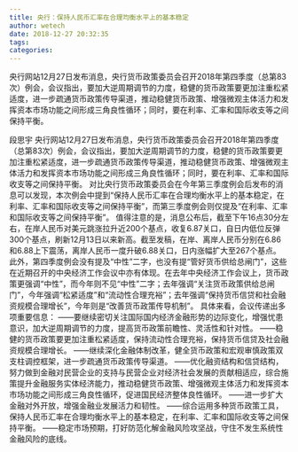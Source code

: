 ```yaml
---
title: 央行：保持人民币汇率在合理均衡水平上的基本稳定
author: wetech
date: 2018-12-27 20:32:35
tags: 
categories: 
---
```

央行网站12月27日发布消息，央行货币政策委员会召开2018年第四季度（总第83次）例会，会议指出，要加大逆周期调节的力度，稳健的货币政策要更加注重松紧适度，进一步疏通货币政策传导渠道，推动稳健货币政策、增强微观主体活力和发挥资本市场功能之间形成三角良性循环；同时，要在利率、汇率和国际收支等之间保持平衡。
<!-- more -->
段思宇
央行网站12月27日发布消息，央行货币政策委员会召开2018年第四季度（总第83次）例会，会议指出，要加大逆周期调节的力度，稳健的货币政策要更加注重松紧适度，进一步疏通货币政策传导渠道，推动稳健货币政策、增强微观主体活力和发挥资本市场功能之间形成三角良性循环；同时，要在利率、汇率和国际收支等之间保持平衡。
对比央行货币政策委员会在今年第三季度例会后发布的消息可以发现，本次例会中提到“保持人民币汇率在合理均衡水平上的基本稳定，在利率、汇率和国际收支等之间保持平衡”，而第三季度例会则仅提及“在利率、汇率和国际收支等之间保持平衡”。
值得注意的是，消息公布后，截至下午16点30分左右，在岸人民币对美元跳涨拉升近200个基点，收复6.87关口，自日内低位反弹300个基点，刷新12月13日以来新高。截至发稿，在岸、离岸人民币分别在6.86和6.88上下震荡，离岸人民币一度升破6.88关口，日内涨幅扩大至267个基点。
此外，第四季度例会没有提及“中性”二字，也没有提“管好货币供给总闸门”，这些在近期召开的中央经济工作会议中亦有体现。在去年中央经济工作会议上，货币政策更强调“中性”，而今年则不见“中性”二字；去年强调“关注货币政策供给总闸门”，今年强调“松紧适度”和“流动性合理充裕”；去年强调“保持货币信贷和社会融资规模合理增长”，今年则是“改善货币政策传导机制”。
具体来看，会议传递出多项重要信息：
——要继续密切关注国际国内经济金融形势的边际变化，增强忧患意识，加大逆周期调节的力度，提高货币政策前瞻性、灵活性和针对性。
——稳健的货币政策要更加注重松紧适度，保持流动性合理充裕，保持货币信贷及社会融资规模合理增长。
——继续深化金融体制改革，健全货币政策和宏观审慎政策双支柱调控框架，进一步疏通货币政策传导渠道。
——优化融资结构和信贷结构，努力做到金融对民营企业的支持与民营企业对经济社会发展的贡献相适应，综合施策提升金融服务实体经济能力，推动稳健货币政策、增强微观主体活力和发挥资本市场功能之间形成三角良性循环，促进国民经济整体良性循环。
——进一步扩大金融对外开放，增强金融业发展活力和韧性。
——综合运用多种货币政策工具，保持人民币汇率在合理均衡水平上的基本稳定，在利率、汇率和国际收支等之间保持平衡。
——稳定市场预期，打好防范化解金融风险攻坚战，守住不发生系统性金融风险的底线。
 
 
